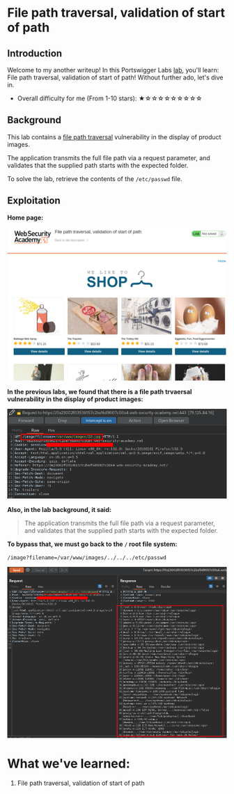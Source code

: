 # File path traversal, validation of start of path

## Introduction

Welcome to my another writeup! In this Portswigger Labs [lab](https://portswigger.net/web-security/file-path-traversal/lab-validate-start-of-path), you'll learn: File path traversal, validation of start of path! Without further ado, let's dive in.

- Overall difficulty for me (From 1-10 stars): ★☆☆☆☆☆☆☆☆☆

## Background

This lab contains a [file path traversal](https://portswigger.net/web-security/file-path-traversal) vulnerability in the display of product images.

The application transmits the full file path via a request parameter, and validates that the supplied path starts with the expected folder.

To solve the lab, retrieve the contents of the `/etc/passwd` file.

## Exploitation

**Home page:**

![](https://github.com/siunam321/CTF-Writeups/blob/main/Portswigger-Labs/Directory-Traversal/DT-5/images/Pasted%20image%2020221212022347.png)

**In the previous labs, we found that there is a file path trvaersal vulnerability in the display of product images:**

![](https://github.com/siunam321/CTF-Writeups/blob/main/Portswigger-Labs/Directory-Traversal/DT-5/images/Pasted%20image%2020221212022450.png)

**Also, in the lab background, it said:**

> The application transmits the full file path via a request parameter, and validates that the supplied path starts with the expected folder.

**To bypass that, we must go back to the `/` root file system:**
```
/image?filename=/var/www/images/../../../etc/passwd
```

![](https://github.com/siunam321/CTF-Writeups/blob/main/Portswigger-Labs/Directory-Traversal/DT-5/images/Pasted%20image%2020221212022728.png)

# What we've learned:

1. File path traversal, validation of start of path